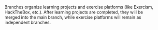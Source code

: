 Branches organize learning projects and exercise platforms (like Exercism, HackTheBox, etc.). After learning projects are completed, they will be merged into the main branch, while exercise platforms will remain as independent branches.